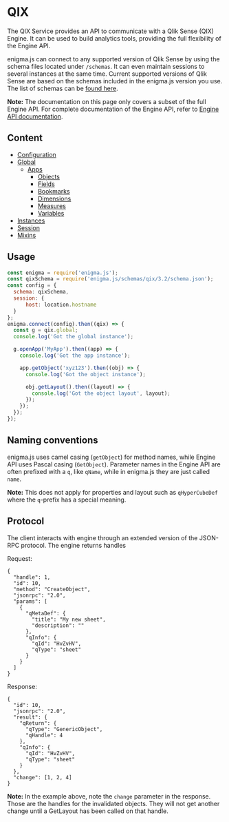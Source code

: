 # QIX

The QIX Service provides an API to communicate with a Qlik Sense (QIX) Engine. It can be used to build analytics tools, providing the full flexibility of the Engine API.

enigma.js can connect to any supported version of Qlik Sense by using the schema files located under `/schemas`. It can even maintain sessions to several instances at the same time. Current supported versions of Qlik Sense are based on the schemas included in the enigma.js version you use. The list of schemas can be [found here](../../schemas/qix).


**Note:** The documentation on this page only covers a subset of the full Engine API. For complete documentation of the Engine API, refer to [Engine API documentation](https://help.qlik.com/en-US/sense-developer/Subsystems/EngineAPI/Content/introducing-engine-API.htm).

## Content

- [Configuration](configuration.md)
- [Global](global.md)
    - [Apps](apps.md)
        - [Objects](objects.md)
        - [Fields](fields.md)
        - [Bookmarks](bookmarks.md)
        - [Dimensions](dimensions.md)
        - [Measures](measures.md)
        - [Variables](variables.md)
- [Instances](instances.md)
- [Session](session.md)
- [Mixins](mixins.md)


## Usage

```javascript
const enigma = require('enigma.js');
const qixSchema = require('enigma.js/schemas/qix/3.2/schema.json');
const config = {
  schema: qixSchema,
  session: {
      host: location.hostname
  }
};
enigma.connect(config).then((qix) => {
  const g = qix.global;
  console.log('Got the global instance');

  g.openApp('MyApp').then((app) => {
    console.log('Got the app instance');

    app.getObject('xyz123').then((obj) => {
      console.log('Got the object instance');

      obj.getLayout().then((layout) => {
        console.log('Got the object layout', layout);
      });
    });
  });
});
```

## Naming conventions

enigma.js uses camel casing (`getObject`) for method names, while Engine API uses Pascal casing (`GetObject`).
Parameter names in the Engine API are often prefixed with a `q`, like `qName`, while in enigma.js they are just called `name`.

**Note:** This does not apply for properties and layout such as `qHyperCubeDef` where the `q`-prefix has a special meaning.

## Protocol

The client interacts with engine through an extended version of the JSON-RPC protocol. The engine returns handles

Request:
```
{
  "handle": 1,
  "id": 10,
  "method": "CreateObject",
  "jsonrpc": "2.0",
  "params": [
    {
      "qMetaDef": {
        "title": "My new sheet",
        "description": ""
      },
      "qInfo": {
        "qId": "HvZvHV",
        "qType": "sheet"
      }
    }
  ]
}
```

Response:
```
{
  "id": 10,
  "jsonrpc": "2.0",
  "result": {
    "qReturn": {
      "qType": "GenericObject",
      "qHandle": 4
    },
    "qInfo": {
      "qId": "HvZvHV",
      "qType": "sheet"
    }
  },
  "change": [1, 2, 4]
}
```

**Note:** In the example above, note the `change` parameter in the response. Those are the handles for the invalidated objects. They will not get another change until a GetLayout has been called on that handle.
